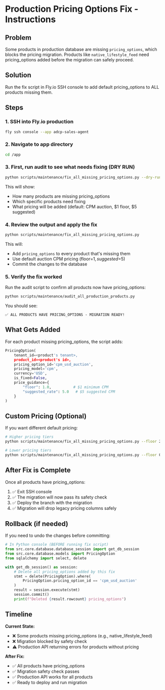 # Production Pricing Options Fix - Instructions

## Problem
Some products in production database are missing `pricing_options`, which blocks the pricing migration. Products like `native_lifestyle_feed` need pricing_options added before the migration can safely proceed.

## Solution
Run the fix script in Fly.io SSH console to add default pricing_options to ALL products missing them.

## Steps

### 1. SSH into Fly.io production
```bash
fly ssh console --app adcp-sales-agent
```

### 2. Navigate to app directory
```bash
cd /app
```

### 3. First, run audit to see what needs fixing (DRY RUN)
```bash
python scripts/maintenance/fix_all_missing_pricing_options.py --dry-run
```

This will show:
- How many products are missing pricing_options
- Which specific products need fixing
- What pricing will be added (default: CPM auction, $1 floor, $5 suggested)

### 4. Review the output and apply the fix
```bash
python scripts/maintenance/fix_all_missing_pricing_options.py
```

This will:
- Add `pricing_options` to every product that's missing them
- Use default auction CPM pricing (floor=$1, suggested=$5)
- Commit the changes to the database

### 5. Verify the fix worked
Run the audit script to confirm all products now have pricing_options:

```bash
python scripts/maintenance/audit_all_production_products.py
```

You should see:
```
✅ ALL PRODUCTS HAVE PRICING_OPTIONS - MIGRATION READY!
```

## What Gets Added

For each product missing pricing_options, the script adds:

```python
PricingOption(
    tenant_id=<product's tenant>,
    product_id=<product's id>,
    pricing_option_id='cpm_usd_auction',
    pricing_model='cpm',
    currency='USD',
    is_fixed=False,
    price_guidance={
        "floor": 1.0,          # $1 minimum CPM
        "suggested_rate": 5.0   # $5 suggested CPM
    }
)
```

## Custom Pricing (Optional)

If you want different default pricing:

```bash
# Higher pricing tiers
python scripts/maintenance/fix_all_missing_pricing_options.py --floor 2.0 --suggested 10.0

# Lower pricing tiers
python scripts/maintenance/fix_all_missing_pricing_options.py --floor 0.5 --suggested 3.0
```

## After Fix is Complete

Once all products have pricing_options:

1. ✅ Exit SSH console
2. ✅ The migration will now pass its safety check
3. ✅ Deploy the branch with the migration
4. ✅ Migration will drop legacy pricing columns safely

## Rollback (if needed)

If you need to undo the changes before committing:

```python
# In Python console (BEFORE running fix script)
from src.core.database.database_session import get_db_session
from src.core.database.models import PricingOption
from sqlalchemy import select, delete

with get_db_session() as session:
    # Delete all pricing_options added by this fix
    stmt = delete(PricingOption).where(
        PricingOption.pricing_option_id == 'cpm_usd_auction'
    )
    result = session.execute(stmt)
    session.commit()
    print(f"Deleted {result.rowcount} pricing_options")
```

## Timeline

**Current State:**
- ❌ Some products missing pricing_options (e.g., native_lifestyle_feed)
- ❌ Migration blocked by safety check
- ⚠️ Production API returning errors for products without pricing

**After Fix:**
- ✅ All products have pricing_options
- ✅ Migration safety check passes
- ✅ Production API works for all products
- ✅ Ready to deploy and run migration
